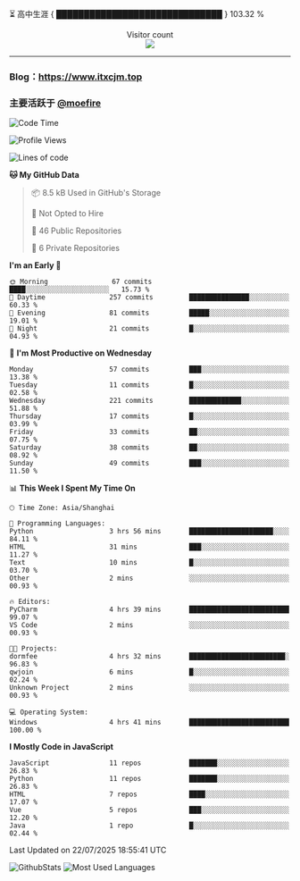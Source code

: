 ⏳ 高中生涯 { ██████████████████████████████ } 103.32 %
<p align="center"> 
  Visitor count<br>
  <img src="https://profile-counter.glitch.me/itxcjm/count.svg" />
</p>

---
### Blog：https://www.itxcjm.top
### 主要活跃于 [@moefire](https://github.com/moefire)
<!--START_SECTION:waka-->
![Code Time](http://img.shields.io/badge/Code%20Time-104%20hrs-blue)

![Profile Views](http://img.shields.io/badge/Profile%20Views-1-blue)

![Lines of code](https://img.shields.io/badge/From%20Hello%20World%20I%27ve%20Written-820.4%20thousand%20lines%20of%20code-blue)

**🐱 My GitHub Data** 

> 📦 8.5 kB Used in GitHub's Storage 
 > 
> 🚫 Not Opted to Hire
 > 
> 📜 46 Public Repositories 
 > 
> 🔑 6 Private Repositories 
 > 
**I'm an Early 🐤** 

```text
🌞 Morning                67 commits          ████░░░░░░░░░░░░░░░░░░░░░   15.73 % 
🌆 Daytime                257 commits         ███████████████░░░░░░░░░░   60.33 % 
🌃 Evening                81 commits          █████░░░░░░░░░░░░░░░░░░░░   19.01 % 
🌙 Night                  21 commits          █░░░░░░░░░░░░░░░░░░░░░░░░   04.93 % 
```
📅 **I'm Most Productive on Wednesday** 

```text
Monday                   57 commits          ███░░░░░░░░░░░░░░░░░░░░░░   13.38 % 
Tuesday                  11 commits          █░░░░░░░░░░░░░░░░░░░░░░░░   02.58 % 
Wednesday                221 commits         █████████████░░░░░░░░░░░░   51.88 % 
Thursday                 17 commits          █░░░░░░░░░░░░░░░░░░░░░░░░   03.99 % 
Friday                   33 commits          ██░░░░░░░░░░░░░░░░░░░░░░░   07.75 % 
Saturday                 38 commits          ██░░░░░░░░░░░░░░░░░░░░░░░   08.92 % 
Sunday                   49 commits          ███░░░░░░░░░░░░░░░░░░░░░░   11.50 % 
```


📊 **This Week I Spent My Time On** 

```text
🕑︎ Time Zone: Asia/Shanghai

💬 Programming Languages: 
Python                   3 hrs 56 mins       █████████████████████░░░░   84.11 % 
HTML                     31 mins             ███░░░░░░░░░░░░░░░░░░░░░░   11.27 % 
Text                     10 mins             █░░░░░░░░░░░░░░░░░░░░░░░░   03.70 % 
Other                    2 mins              ░░░░░░░░░░░░░░░░░░░░░░░░░   00.93 % 

🔥 Editors: 
PyCharm                  4 hrs 39 mins       █████████████████████████   99.07 % 
VS Code                  2 mins              ░░░░░░░░░░░░░░░░░░░░░░░░░   00.93 % 

🐱‍💻 Projects: 
dormfee                  4 hrs 32 mins       ████████████████████████░   96.83 % 
qwjoin                   6 mins              █░░░░░░░░░░░░░░░░░░░░░░░░   02.24 % 
Unknown Project          2 mins              ░░░░░░░░░░░░░░░░░░░░░░░░░   00.93 % 

💻 Operating System: 
Windows                  4 hrs 41 mins       █████████████████████████   100.00 % 
```

**I Mostly Code in JavaScript** 

```text
JavaScript               11 repos            ███████░░░░░░░░░░░░░░░░░░   26.83 % 
Python                   11 repos            ███████░░░░░░░░░░░░░░░░░░   26.83 % 
HTML                     7 repos             ████░░░░░░░░░░░░░░░░░░░░░   17.07 % 
Vue                      5 repos             ███░░░░░░░░░░░░░░░░░░░░░░   12.20 % 
Java                     1 repo              █░░░░░░░░░░░░░░░░░░░░░░░░   02.44 % 
```




 Last Updated on 22/07/2025 18:55:41 UTC
<!--END_SECTION:waka-->
![GithubStats](https://github-readme-stats-blue-three.vercel.app/api?username=itxcjm&show_icons=true&theme=light&layout=compact&locale=cn&include_all_commits=true&count_private=true&role=OWNER,ORGANIZATION_MEMBER,COLLABORATOR)
![Most Used Languages](https://github-readme-stats-blue-three.vercel.app/api/top-langs/?username=itxcjm&theme=light&layout=compact&count_private=true&role=OWNER,ORGANIZATION_MEMBER,COLLABORATOR)
